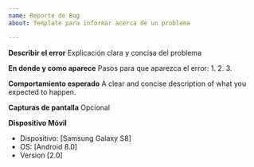 ```yaml
---
name: Reporte de Bug
about: Template para informar acerca de un problema

---
```


**Describir el error**
Explicación clara y concisa del problema

**En donde y como aparece**
Pasos para que aparezca el error:
1.
2.
3.

**Comportamiento esperado**
A clear and concise description of what you expected to happen.

**Capturas de pantalla**
Opcional

**Dispositivo Móvil**
 - Dispositivo: [Samsung Galaxy S8]
 - OS: [Android 8.0]
 - Version [2.0]
